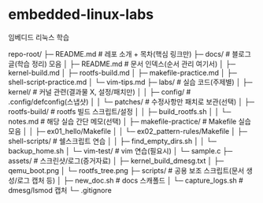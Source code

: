 # embedded-linux-labs
임베디드 리눅스 학습


repo-root/
├─ README.md                  # 레포 소개 + 목차(핵심 링크만)
├─ docs/                      # 블로그 글(학습 정리) 모음
│  ├─ README.md               # 문서 인덱스(순서 관리 여기서)
│  ├─ kernel-build.md
│  ├─ rootfs-build.md
│  ├─ makefile-practice.md
│  ├─ shell-script-practice.md
│  └─ vim-tips.md
├─ labs/                      # 실습 코드(주제별)
│  ├─ kernel/                 # 커널 관련(결과물 X, 설정/패치만)
│  │  ├─ config/              # .config/defconfig(스냅샷)
│  │  └─ patches/             # 수정사항만 패치로 보관(선택)
│  ├─ rootfs-build/           # rootfs 빌드 스크립트/설정
│  │  ├─ build_rootfs.sh
│  │  └─ notes.md             # 해당 실습 간단 메모(선택)
│  ├─ makefile-practice/      # Makefile 실습 모음
│  │  ├─ ex01_hello/Makefile
│  │  └─ ex02_pattern-rules/Makefile
│  ├─ shell-scripts/          # 쉘스크립트 연습
│  │  ├─ find_empty_dirs.sh
│  │  └─ backup_home.sh
│  └─ vim-test/               # vim 연습(필요시)
│     └─ sample.c
├─ assets/                    # 스크린샷/로그(증거자료)
│  ├─ kernel_build_dmesg.txt
│  ├─ qemu_boot.png
│  └─ rootfs_tree.png
├─ scripts/                   # 공용 보조 스크립트(문서 생성/로그 캡처 등)
│  ├─ new_doc.sh              # docs 스캐폴드
│  └─ capture_logs.sh         # dmesg/lsmod 캡처
└─ .gitignore
